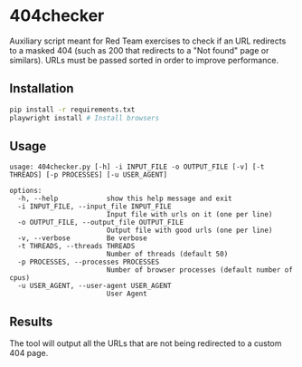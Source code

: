 # 404checker
Auxiliary script meant for Red Team exercises to check if an URL redirects to a masked 404 (such as 200 that redirects to a "Not found" page or similars). 
URLs must be passed sorted in order to improve performance.

## Installation

```bash
pip install -r requirements.txt
playwright install # Install browsers
```

## Usage
```
usage: 404checker.py [-h] -i INPUT_FILE -o OUTPUT_FILE [-v] [-t THREADS] [-p PROCESSES] [-u USER_AGENT]

options:
  -h, --help            show this help message and exit
  -i INPUT_FILE, --input_file INPUT_FILE
                        Input file with urls on it (one per line)
  -o OUTPUT_FILE, --output_file OUTPUT_FILE
                        Output file with good urls (one per line)
  -v, --verbose         Be verbose
  -t THREADS, --threads THREADS
                        Number of threads (default 50)
  -p PROCESSES, --processes PROCESSES
                        Number of browser processes (default number of cpus)
  -u USER_AGENT, --user-agent USER_AGENT
                        User Agent
```

## Results

The tool will output all the URLs that are not being redirected to a custom 404 page.
